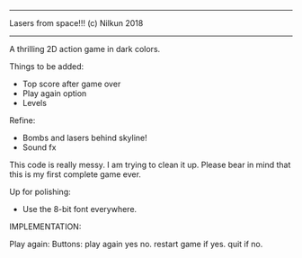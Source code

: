 *************************************************
Lasers from space!!!
(c) Nilkun 2018
*************************************************

A thrilling 2D action game in dark colors.


Things to be added:

* Top score after game over
* Play again option
* Levels

Refine:
* Bombs and lasers behind skyline!
* Sound fx

This code is really messy. I am trying to clean it up.
Please bear in mind that this is my first complete game ever.

Up for polishing:
* Use the 8-bit font everywhere.

IMPLEMENTATION:

Play again:
Buttons: play again yes no.
restart game if yes.
quit if no.

